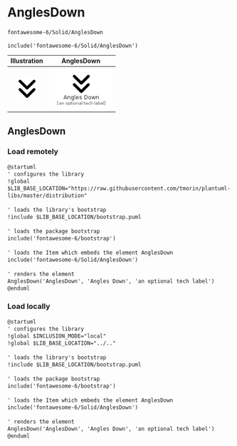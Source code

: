 # AnglesDown


```text
fontawesome-6/Solid/AnglesDown
```

```text
include('fontawesome-6/Solid/AnglesDown')
```



| Illustration | AnglesDown |
| :---: | :---: |
| ![illustration for Illustration](../../fontawesome-6/Solid/AnglesDown.png) | ![illustration for AnglesDown](../../fontawesome-6/Solid/AnglesDown.Local.png) |




## AnglesDown

### Load remotely
```plantuml
@startuml
' configures the library
!global $LIB_BASE_LOCATION="https://raw.githubusercontent.com/tmorin/plantuml-libs/master/distribution"

' loads the library's bootstrap
!include $LIB_BASE_LOCATION/bootstrap.puml

' loads the package bootstrap
include('fontawesome-6/bootstrap')

' loads the Item which embeds the element AnglesDown
include('fontawesome-6/Solid/AnglesDown')

' renders the element
AnglesDown('AnglesDown', 'Angles Down', 'an optional tech label')
@enduml
```

### Load locally
```plantuml
@startuml
' configures the library
!global $INCLUSION_MODE="local"
!global $LIB_BASE_LOCATION="../.."

' loads the library's bootstrap
!include $LIB_BASE_LOCATION/bootstrap.puml

' loads the package bootstrap
include('fontawesome-6/bootstrap')

' loads the Item which embeds the element AnglesDown
include('fontawesome-6/Solid/AnglesDown')

' renders the element
AnglesDown('AnglesDown', 'Angles Down', 'an optional tech label')
@enduml
```

